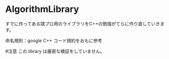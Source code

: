 # AlgorithmLibrary

すでに作ってある競プロ用のライブラリをC++の勉強がてらに作り直していきます。

命名規則：google C++ コード規約をおもに参考

#注意
この library は厳密な検証をしていません。
